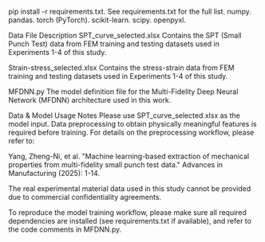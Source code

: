 pip install -r requirements.txt.
See requirements.txt for the full list.
numpy.
pandas.
torch (PyTorch).
scikit-learn.
scipy.
openpyxl.


Data File Description
SPT_curve_selected.xlsx
Contains the SPT (Small Punch Test) data from FEM training and testing datasets used in Experiments 1-4 of this study.

Strain-stress_selected.xlsx
Contains the stress-strain data from FEM training and testing datasets used in Experiments 1-4 of this study.

MFDNN.py
The model definition file for the Multi-Fidelity Deep Neural Network (MFDNN) architecture used in this work.

Data & Model Usage Notes
Please use SPT_curve_selected.xlsx as the model input. Data preprocessing to obtain physically meaningful features is required before training. For details on the preprocessing workflow, please refer to:

Yang, Zheng-Ni, et al. "Machine learning-based extraction of mechanical properties from multi-fidelity small punch test data." Advances in Manufacturing (2025): 1-14.

The real experimental material data used in this study cannot be provided due to commercial confidentiality agreements.

To reproduce the model training workflow, please make sure all required dependencies are installed (see requirements.txt if available), and refer to the code comments in MFDNN.py.
